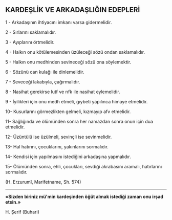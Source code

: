 ## KARDEŞLİK VE ARKADAŞLIĞIN EDEPLERİ

1 - Arkadaşının ihtiyacını imkanı varsa gi­dermelidir.

2 - Sırlarını saklamalıdır.

3 - Ayıplarını örtmelidir.

4 - Halkın onu kötülemesinden üzüleceği sözü ondan saklamalıdır.

5 - Halkın onu medhinden sevineceği sö­zü ona söylemektir.

6 - Sözünü can kulağı ile dinlemelidir.

7 - Seveceği lakabıyla, çağırmalıdır.

8 - Nasihat gerekirse lutf ve rıfk ile na­sihat eylemelidir.

9 - İyilikleri için onu medh etmeli, gıybeti yapılınca himaye etmelidir.

10- Kusurlarını görmezlikten gelmeli, kız­mayıp afv etmelidir.

11- Sağlığında ve ölümünden sonra her namazdan sonra onun için dua etmelidir.

12- Üzüntülü ise üzülmeli, sevinçli ise se­vinmelidir.

13- Hal hatırını, çocuklarını, yakınlarını sormalıdır.

14- Kendisi için yapılmasını istediğini ar­kadaşına yapmalıdır.

15- Ölümünden sonra, ehli, çocukları, sev­diği akrabasını aramalı, hatırlarını sormalıdır.

(H. Erzurumî, Marifetname, Sh. 574)

***

**«Sizden biriniz mü'min kardeşinden öğüt almak istediği zaman onu irşad etsin.»**

H. Şerif (Buhari)
